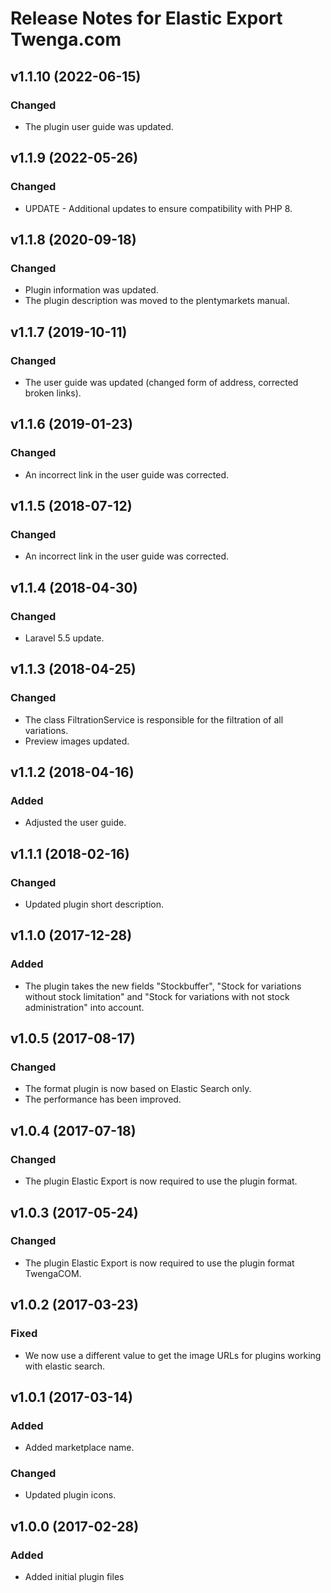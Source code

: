 # Release Notes for Elastic Export Twenga.com

## v1.1.10 (2022-06-15)

### Changed
- The plugin user guide was updated.

## v1.1.9 (2022-05-26)

### Changed
- UPDATE - Additional updates to ensure compatibility with PHP 8.

## v1.1.8 (2020-09-18)

### Changed
- Plugin information was updated.
- The plugin description was moved to the plentymarkets manual.

## v1.1.7 (2019-10-11)

### Changed
- The user guide was updated (changed form of address, corrected broken links).

## v1.1.6 (2019-01-23)

### Changed
- An incorrect link in the user guide was corrected.

## v1.1.5 (2018-07-12)

### Changed
- An incorrect link in the user guide was corrected.

## v1.1.4 (2018-04-30)

### Changed
- Laravel 5.5 update.

## v1.1.3 (2018-04-25)

### Changed
- The class FiltrationService is responsible for the filtration of all variations.
- Preview images updated.

## v1.1.2 (2018-04-16)

### Added
- Adjusted the user guide.

## v1.1.1 (2018-02-16)

### Changed
- Updated plugin short description.

## v1.1.0 (2017-12-28)

### Added
- The plugin takes the new fields "Stockbuffer", "Stock for variations without stock limitation" and "Stock for variations with not stock administration" into account.

## v1.0.5 (2017-08-17)

### Changed
- The format plugin is now based on Elastic Search only.
- The performance has been improved.

## v1.0.4 (2017-07-18)

### Changed
- The plugin Elastic Export is now required to use the plugin format.

## v1.0.3 (2017-05-24)

### Changed
- The plugin Elastic Export is now required to use the plugin format TwengaCOM.

## v1.0.2 (2017-03-23)

### Fixed
- We now use a different value to get the image URLs for plugins working with elastic search.

## v1.0.1 (2017-03-14)

### Added
- Added marketplace name.

### Changed
- Updated plugin icons.

## v1.0.0 (2017-02-28)

### Added
- Added initial plugin files
